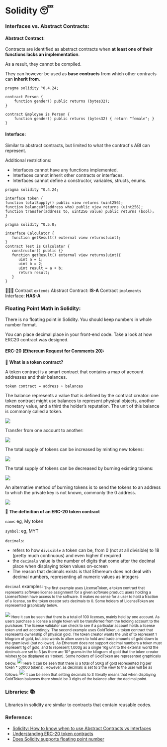 # Solidity :sleeping:

### Interfaces vs. Abstract Contracts:

#### Abstract Contract:

Contracts are identified as abstract contracts when **at least one of their functions lacks an implementation**.

As a result, they cannot be compiled.

They can however be used as **base contracts** from which other contracts can **inherit from**.

```solidity 
pragma solidity ^0.4.24;

contract Person {
    function gender() public returns (bytes32);
}

contract Employee is Person {
    function gender() public returns (bytes32) { return "female"; }
}
```

#### Interface:

Similar to abstract contracts, but limited to what the contract's ABI can represent.

Additional restrictions:

- Interfaces cannot have any functions implemented.
- Interfaces cannot inherit other contracts or interfaces.
- Interfaces cannot define a constructor, variables, structs, enums.

```solidity 
pragma solidity ^0.4.24;

interface token {
function totalSupply() public view returns (uint256);
function balanceOf(address who) public view returns (uint256);
function transfer(address to, uint256 value) public returns (bool);
}
```

```solidity 
pragma solidity ^0.5.0;

interface Calculator {
   function getResult() external view returns(uint);
}
contract Test is Calculator {
   constructor() public {}
   function getResult() external view returns(uint){
      uint a = 1; 
      uint b = 2;
      uint result = a + b;
      return result;
   }
}
```

:pushpin::pushpin::pushpin:
Contract `extends` Abstract Contract: **IS-A**
Contract `implements` Interface: **HAS-A**

### Floating Point Math in Solidity:

There is no floating point in Solidity. You should keep numbers in whole number format.

You can place decimal place in your front-end code. Take a look at how ERC20 contract was designed.

#### ERC-20 (Ethereum Request for Comments 20):

:dizzy: **What is a token contract?**

A token contract is a smart contract that contains a map of account addresses and their balances.

``token contract = address + balances``

The balance represents a value that is defined by the contract creator: one token contract might use balances to represent physical objects, another monetary value, and a third the holder’s reputation. The unit of this balance is commonly called a token.

<img src="/images/lesson4_remix_fund_me/token_balances.png" />

Transfer from one account to another:

<img src="/images/lesson4_remix_fund_me/transfer_token.png" />

The total supply of tokens can be increased by minting new tokens:

<img src="/images/lesson4_remix_fund_me/increase_total_supply.png" />

The total supply of tokens can be decreased by burning existing tokens:

<img src="/images/lesson4_remix_fund_me/burning_token.png" />

An alternative method of burning tokens is to send the tokens to an address to which the private key is not known, commonly the 0 address.

<img src="/images/lesson4_remix_fund_me/buring_by_send_to_0.png" />

:deciduous_tree: **The definition of an ERC-20 token contract**

`name`: eg, My token

`symbol`: eg, MYT

`decimals`: 

- refers to how `divisible` a token can be, from 0 (not at all divisible) to 18 (pretty much continuous) and even higher if required
- the `decimals` value is the number of digits that come after the decimal place when displaying token values on-screen
- The reason that decimals exists is that Ethereum does not deal with decimal numbers, representing all numeric values as integers

`decimal` examples:
  <sub>
  The first example uses LicenseToken, a token contract that represents software license assignment for a given software product; users holding a LicenseToken have access to the software. It makes no sense for a user to hold a fraction of a license, so the token creator sets decimals to 0. Some holders of LicenseToken are represented graphically below.
  </sub>

  <img src="/images/lesson4_remix_fund_me/eg_license_token.png" />

  <sub>
   Here it can be seen that there is a total of 100 licenses, mainly held by one account. As users purchase a license a single token will be transferred from the holding account to the purchaser. The license validator can check to see if a particular account holds a license token and act accordingly.
  </sub>

  <sub>
  The second example uses GoldToken, a token contract that represents ownership of physical gold. The token creator wants the unit of to represent 1 kilogram of gold, but also wants to allow users to hold and trade amounts of gold down to the gram level (but no lower). As Ethereum does not support decimal numbers a token must represent 1g of gold, and to represent 1,000g as a single 1Kg unit to the external world the decimals are set to 3 (as there are 10³ grams in the kilogram of gold that the token creator wishes to be displayed as 1 token). Some holders of GoldToken are represented graphically below.
  </sub>

  <img src="/images/lesson4_remix_fund_me/eg_gold_token.png" />

  <sub>
  Here it can be seen that there is a total of 50Kg of gold represented (1g per token * 50000 tokens). However, as decimals is set to 3 the view to the user will be as follows:
  </sub>

  <img src="/images/lesson4_remix_fund_me/eg_gold_token_userview.png" />

  <sub>
  It can be seen that setting decimals to 3 literally means that when displaying GoldToken balances there should be 3 digits of the balance after the decimal point.
  </sub>

### Libraries: :books:

Libraries in solidity are similar to contracts that contain reusable codes.



### Reference:

- [Solidity: How to know when to use Abstract Contracts vs Interfaces](https://medium.com/upstate-interactive/solidity-how-to-know-when-to-use-abstract-contracts-vs-interfaces-874cab860c56)
- [Understanding ERC-20 token contracts](https://medium.com/@jgm.orinoco/understanding-erc-20-token-contracts-a809a7310aa5)
- [Does Solidity supports floating point number](https://stackoverflow.com/questions/58277234/does-solidity-supports-floating-point-number#:~:text=There%20is%20no%20floating%20point,in%20your%20front%2Dend%20code.)